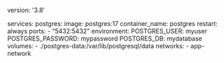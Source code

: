 version: '3.8'

services:
  postgres:
    image: postgres:17
    container_name: postgres
    restart: always
    ports:
      - "5432:5432"
    environment:
      POSTGRES_USER: myuser
      POSTGRES_PASSWORD: mypassword
      POSTGRES_DB: mydatabase
    volumes:
      - ./postgres-data:/var/lib/postgresql/data
    networks:
      - app-network
